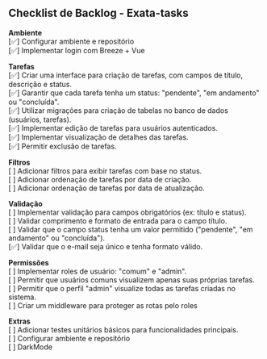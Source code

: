 ## Checklist de Backlog - Exata-tasks

**Ambiente**</br>
[✅] Configurar ambiente e repositório </br>
[✅] Implementar login com Breeze + Vue </br>

**Tarefas**</br>
[✅] Criar uma interface para criação de tarefas, com campos de título, descrição e status.</br>
[✅] Garantir que cada tarefa tenha um status: "pendente", "em andamento" ou "concluída".</br>
[✅] Utilizar migrações para criação de tabelas no banco de dados (usuários, tarefas).</br>
[✅] Implementar edição de tarefas para usuários autenticados.</br>
[✅] Implementar visualização de detalhes das tarefas.</br>
[✅] Permitir exclusão de tarefas.</br>

**Filtros**</br>
[ ] Adicionar filtros para exibir tarefas com base no status.</br>
[ ] Adicionar ordenação de tarefas por data de criação.</br>
[ ] Adicionar ordenação de tarefas por data de atualização.</br>

**Validação**</br>
[ ] Implementar validação para campos obrigatórios (ex: título e status).</br>
[ ] Validar comprimento e formato de entrada para o campo título.</br>
[ ] Validar que o campo status tenha um valor permitido ("pendente", "em andamento" ou "concluída").</br>
[✅] Validar que o e-mail seja único e tenha formato válido.</br>

**Permissões**</br>
[ ] Implementar roles de usuário: "comum" e "admin".</br>
[ ] Permitir que usuários comuns visualizem apenas suas próprias tarefas.</br>
[ ] Permitir que o perfil "admin" visualize todas as tarefas criadas no sistema.</br>
[ ] Criar um middleware para proteger as rotas pelo roles </br>

**Extras**</br>
[ ] Adicionar testes unitários básicos para funcionalidades principais.</br>
[ ] Configurar ambiente e repositório </br>
[ ] DarkMode</br>
